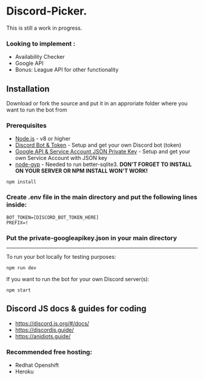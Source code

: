 # Discord-Picker.

This is still a work in progress.

### Looking to implement :
- Availability Checker
- Google API
- Bonus: League API for other functionality

## Installation

Download or fork the source and put it in an approriate folder where you want to run the bot from

### Prerequisites

* [Node.js](https://nodejs.org/en/) - v8 or higher
* [Discord Bot & Token](https://github.com/reactiflux/discord-irc/wiki/Creating-a-discord-bot-&-getting-a-token) - Setup and get your own Discord bot (token)
* [Google API & Service Account JSON Private Key](http://isd-soft.com/tech_blog/accessing-google-apis-using-service-account-node-js/) - Setup and get your own Service Account with JSON key
* [node-gyp](https://github.com/nodejs/node-gyp#installation) - Needed to run better-sqlite3. **DON'T FORGET TO INSTALL ON YOUR SERVER OR NPM INSTALL WON'T WORK!**

```
npm install
```

### Create .env file in the main directory and put the following lines inside:

```
BOT_TOKEN=[DISCORD_BOT_TOKEN_HERE]
PREFIX=!
```

### Put the private-googleapikey.json in your main directory

--------------------------------------------------------------

To run your bot locally for testing purposes:

```
npm run dev
```

If you want to run the bot for your own Discord server(s):

```
npm start
```

## Discord JS docs & guides for coding
- https://discord.js.org/#/docs/
- https://discordjs.guide/
- https://anidiots.guide/

### Recommended free hosting:
- Redhat Openshift
- Heroku
